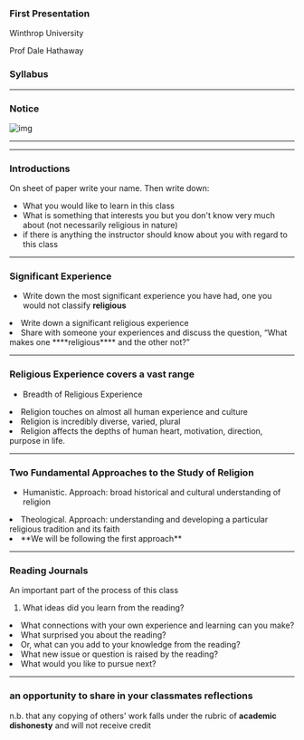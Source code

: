 ### First Presentation 

Winthrop University

Prof Dale Hathaway

### Syllabus<a id="orgheadline2"></a>

---

### Notice<a id="orgheadline1"></a>

![img](https://www.acornonline.com/graphics/products/large/HR1041_F.jpg)

---

<!-- .slide: data-background="https://www.acornonline.com/graphics/products/large/HR1041_F.jpg" data-background-size="1000px" -->

---


### Introductions<a id="orgheadline5"></a>

On sheet of paper write your name. Then write down:

- What you would like to learn in this class
  <li class="fragment">What is something that interests you but you don't know very much about (not necessarily religious in nature)</li>
  <li class="fragment"> if there is anything the instructor should know about you with regard to this class</li>

---

### Significant Experience<a id="orgheadline3"></a>

- Write down the most significant experience you have had, one you would not classify ****religious****
<li class="fragment">Write down a significant religious experience</li>
<li class="fragment">Share with someone your experiences and discuss the question, “What makes one ****religious**** and the other not?”</li>

---

### Religious Experience covers a vast range<a id="orgheadline4"></a>

- Breadth of Religious Experience
<li class="fragment">Religion touches on almost all human experience and culture</li>
<li class="fragment">Religion is incredibly diverse, varied, plural</li>
<li class="fragment">Religion affects the depths of human heart, motivation, direction, purpose in life.</li>

---

### Two Fundamental Approaches to the Study of Religion<a id="orgheadline8"></a>

-   Humanistic. Approach: broad historical and cultural understanding of religion
<li class="fragment">Theological. Approach: understanding and developing a particular religious tradition and its faith</li>
<li class="fragment">**We will be following the first approach**</li>

---

### Reading Journals<a id="orgheadline6"></a>

An important part of the process of this class

1.  What ideas did you learn from the reading?
<li class="fragment">What connections with your own experience and learning can you make?</li>
<li class="fragment">What surprised you about the reading?</li>
<li class="fragment">Or, what can you add to your knowledge from the reading?</li>
<li class="fragment">What new issue or question is raised by the reading?</li>
<li class="fragment">What would you like to pursue next?</li>

---

### an opportunity to share in your classmates reflections<a id="orgheadline7"></a>

n.b. that any copying of others' work falls under the rubric of ****academic dishonesty**** and will not receive credit

